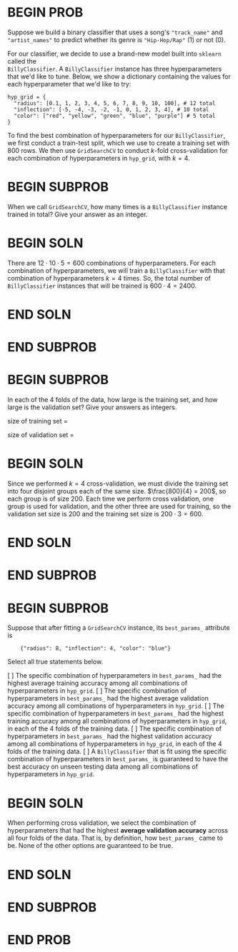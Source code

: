 # BEGIN PROB

Suppose we build a binary classifier that uses a song's `"track_name"`
and `"artist_names"` to predict whether its genre is `"Hip-Hop/Rap"` (1)
or not (0).

For our classifier, we decide to use a brand-new model built into
`sklearn` called the\
`BillyClassifier`. A `BillyClassifier` instance has three
hyperparameters that we'd like to tune. Below, we show a dictionary
containing the values for each hyperparameter that we'd like to try:

    hyp_grid = {
      "radius": [0.1, 1, 2, 3, 4, 5, 6, 7, 8, 9, 10, 100], # 12 total
      "inflection": [-5, -4, -3, -2, -1, 0, 1, 2, 3, 4], # 10 total
      "color": ["red", "yellow", "green", "blue", "purple"] # 5 total
    }

To find the best combination of hyperparameters for our
`BillyClassifier`, we first conduct a train-test split, which we use to
create a training set with 800 rows. We then use `GridSearchCV` to
conduct $k$-fold cross-validation for each combination of
hyperparameters in `hyp_grid`, with $k=4$.

# BEGIN SUBPROB

When we call `GridSearchCV`, how many times is a `BillyClassifier`
instance trained in total? Give your answer as an integer.

# BEGIN SOLN

There are $12 \cdot 10 \cdot 5 = 600$ combinations of hyperparameters.
For each combination of hyperparameters, we will train a
`BillyClassifier` with that combination of hyperparameters $k = 4$
times. So, the total number of `BillyClassifier` instances that will be
trained is $600 \cdot 4 = 2400$.

# END SOLN

# END SUBPROB

# BEGIN SUBPROB

In each of the 4 folds of the data, how large is the training set, and
how large is the validation set? Give your answers as integers.

size of training set =

size of validation set =

# BEGIN SOLN

Since we performed $k=4$ cross-validation, we must divide the training
set into four disjoint groups each of the same size.
$\frac{800}{4} = 200$, so each group is of size 200. Each time we
perform cross validation, one group is used for validation, and the
other three are used for training, so the validation set size is 200 and
the training set size is $200 \cdot 3 = 600$.

# END SOLN

# END SUBPROB

# BEGIN SUBPROB

Suppose that after fitting a `GridSearchCV` instance, its `best_params_`
attribute is

        {"radius": 8, "inflection": 4, "color": "blue"}

Select all true statements below.

[ ] The specific combination of hyperparameters in `best_params_` had
the highest average training accuracy among all combinations of
hyperparameters in `hyp_grid`.
[ ] The specific combination of hyperparameters in `best_params_` had
the highest average validation accuracy among all combinations of
hyperparameters in `hyp_grid`.
[ ] The specific combination of hyperparameters in `best_params_` had
the highest training accuracy among all combinations of hyperparameters
in `hyp_grid`, in each of the 4 folds of the training data.
[ ] The specific combination of hyperparameters in `best_params_` had
the highest validation accuracy among all combinations of
hyperparameters in `hyp_grid`, in each of the 4 folds of the training
data.
[ ] A `BillyClassifier` that is fit using the specific combination of
hyperparameters in `best_params_` is guaranteed to have the best
accuracy on unseen testing data among all combinations of
hyperparameters in `hyp_grid`.

# BEGIN SOLN

When performing cross validation, we select the combination of
hyperparameters that had the highest **average validation accuracy**
across all four folds of the data. That is, by definition, how
`best_params_` came to be. None of the other options are guaranteed to
be true.

# END SOLN

# END SUBPROB

# END PROB